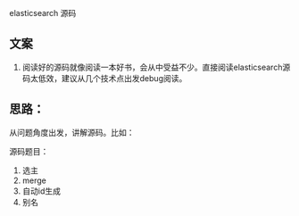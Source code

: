 elasticsearch 源码

## 文案

1. 阅读好的源码就像阅读一本好书，会从中受益不少。直接阅读elasticsearch源码太低效，建议从几个技术点出发debug阅读。


## 思路：

从问题角度出发，讲解源码。比如：

源码题目：

1. 选主
2. merge
3. 自动id生成
4. 别名


